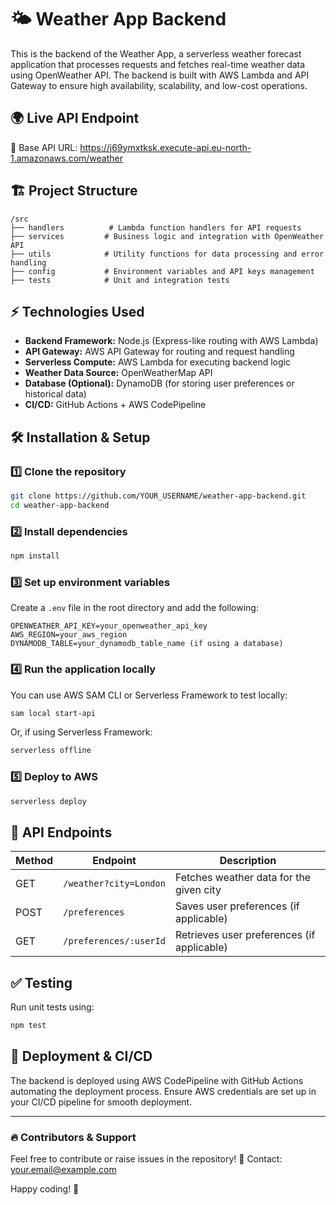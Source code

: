 # 🌤️ Weather App Backend
This is the backend of the Weather App, a serverless weather forecast application that processes requests and fetches real-time weather data using OpenWeather API. The backend is built with AWS Lambda and API Gateway to ensure high availability, scalability, and low-cost operations.

## 🌍 Live API Endpoint
🔗 Base API URL: https://j69ymxtksk.execute-api.eu-north-1.amazonaws.com/weather

## 🏗️ Project Structure
```
/src
├── handlers          # Lambda function handlers for API requests
├── services         # Business logic and integration with OpenWeather API
├── utils            # Utility functions for data processing and error handling
├── config           # Environment variables and API keys management
├── tests            # Unit and integration tests
```

## ⚡ Technologies Used
- **Backend Framework:** Node.js (Express-like routing with AWS Lambda)
- **API Gateway:** AWS API Gateway for routing and request handling
- **Serverless Compute:** AWS Lambda for executing backend logic
- **Weather Data Source:** OpenWeatherMap API
- **Database (Optional):** DynamoDB (for storing user preferences or historical data)
- **CI/CD:** GitHub Actions + AWS CodePipeline

## 🛠️ Installation & Setup
### 1️⃣ Clone the repository
```sh
git clone https://github.com/YOUR_USERNAME/weather-app-backend.git
cd weather-app-backend
```

### 2️⃣ Install dependencies
```sh
npm install
```

### 3️⃣ Set up environment variables
Create a `.env` file in the root directory and add the following:
```
OPENWEATHER_API_KEY=your_openweather_api_key
AWS_REGION=your_aws_region
DYNAMODB_TABLE=your_dynamodb_table_name (if using a database)
```

### 4️⃣ Run the application locally
You can use AWS SAM CLI or Serverless Framework to test locally:
```sh
sam local start-api
```
Or, if using Serverless Framework:
```sh
serverless offline
```

### 5️⃣ Deploy to AWS
```sh
serverless deploy
```

## 📌 API Endpoints
| Method | Endpoint | Description |
|--------|-------------|-------------------------|
| GET | `/weather?city=London` | Fetches weather data for the given city |
| POST | `/preferences` | Saves user preferences (if applicable) |
| GET | `/preferences/:userId` | Retrieves user preferences (if applicable) |

## ✅ Testing
Run unit tests using:
```sh
npm test
```

## 🚀 Deployment & CI/CD
The backend is deployed using AWS CodePipeline with GitHub Actions automating the deployment process. Ensure AWS credentials are set up in your CI/CD pipeline for smooth deployment.

---
### 🔥 Contributors & Support
Feel free to contribute or raise issues in the repository!
📧 Contact: your.email@example.com

Happy coding! 🚀


